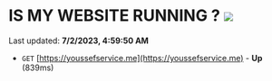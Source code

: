 # IS MY WEBSITE RUNNING ? [![](https://img.shields.io/static/v1?label=Sponsor&message=%E2%9D%A4&logo=GitHub&color=%23fe8e86)](https://github.com/sponsors/<username>)

Last updated: **7/2/2023, 4:59:50 AM**

- `GET` [https://youssefservice.me](https://youssefservice.me) - **Up** (839ms)
